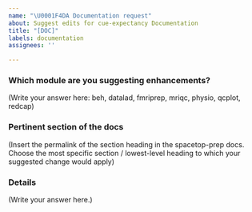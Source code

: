 ```yaml
---
name: "\U0001F4DA Documentation request"
about: Suggest edits for cue-expectancy Documentation
title: "[DOC]"
labels: documentation
assignees: ''

---
```


### Which module are you suggesting enhancements?
<!--
beh, datalad, fmriprep, mriqc, physio, qcplot, redcap
-->
(Write your answer here: beh, datalad, fmriprep, mriqc, physio, qcplot, redcap)

### Pertinent section of the docs
<!--
  Copy the section link here.
-->

(Insert the permalink of the section heading in the spacetop-prep docs. Choose the most specific section / lowest-level heading to which your suggested change would apply)

### Details
<!--
  Provide a clear and concise description of what you want to happen.
-->
(Write your answer here.)
